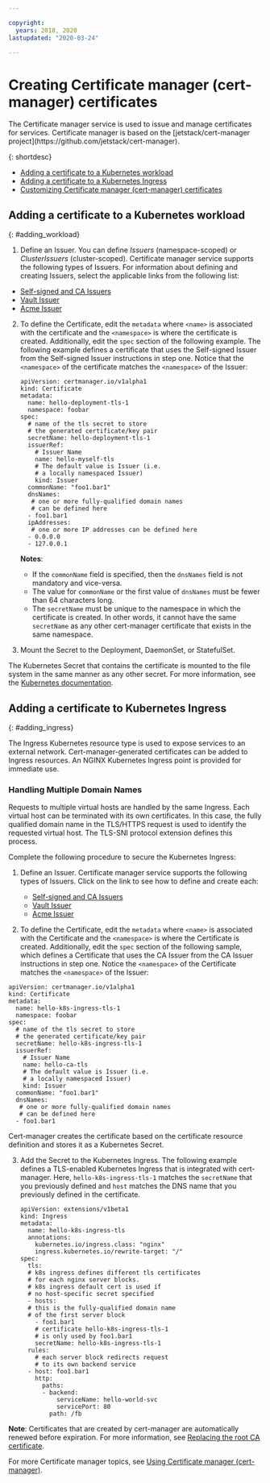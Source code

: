 ```yaml
---

copyright:
  years: 2018, 2020
lastupdated: "2020-03-24"

---
```


# Creating Certificate manager (cert-manager) certificates

<!--Gus created an issue to test #898-->The Certificate manager service is used to issue and manage certificates for services. Certificate manager is based on the [jetstack/cert-manager project](https://github.com/jetstack/cert-manager).
{: shortdesc}

* [Adding a certificate to a Kubernetes workload](#adding_workload)
* [Adding a certificate to a Kubernetes Ingress](#adding_ingress)
* [Customizing Certificate manager (cert-manager) certificates](create_cert_advance.md)

## Adding a certificate to a Kubernetes workload
{: #adding_workload}

1. Define an Issuer. You can define _Issuers_ (namespace-scoped) or _ClusterIssuers_ (cluster-scoped). Certificate manager service supports the following types of Issuers. For information about defining and creating Issuers, select the applicable links from the following list:
  - [Self-signed and CA Issuers ](create_issuer.md)
  - [Vault Issuer](cert_vault.md)
  - [Acme Issuer](cert_acme.md)

2. To define the Certificate, edit the `metadata` where `<name>` is associated with the certificate and the `<namespace>` is where the certificate is created. Additionally, edit the `spec` section of the following example. The following example defines a certificate that uses the Self-signed Issuer from the Self-signed Issuer instructions in step one. Notice that the `<namespace>` of the certificate matches the `<namespace>` of the Issuer:

   ```
   apiVersion: certmanager.io/v1alpha1
   kind: Certificate
   metadata:
     name: hello-deployment-tls-1
     namespace: foobar
   spec:
     # name of the tls secret to store
     # the generated certificate/key pair
     secretName: hello-deployment-tls-1
     issuerRef:
       # Issuer Name
       name: hello-myself-tls
       # The default value is Issuer (i.e.
       # a locally namespaced Issuer)
       kind: Issuer
     commonName: "foo1.bar1"
     dnsNames:
      # one or more fully-qualified domain names
      # can be defined here
     - foo1.bar1
     ipAddresses:
      # one or more IP addresses can be defined here
     - 0.0.0.0
     - 127.0.0.1
   ```

   **Notes**:
   - If the `commonName` field is specified, then the `dnsNames` field is not mandatory and vice-versa.
   - The value for `commonName` or the first value of `dnsNames` must be fewer than 64 characters long.
   - The `secretName` must be unique to the namespace in which the certificate is created. In other words, it cannot have the same `secretName` as any other cert-manager certificate that exists in the same namespace.

3. Mount the Secret to the Deployment, DaemonSet, or StatefulSet.

  The Kubernetes Secret that contains the certificate is mounted to the file system in the same manner as any other secret. For more information, see the [Kubernetes documentation](https://kubernetes.io/docs/concepts/configuration/secret/#using-secrets-as-files-from-a-pod).

## Adding a certificate to Kubernetes Ingress  
{: #adding_ingress}

The Ingress Kubernetes resource type is used to expose services to an external network. Cert-manager-generated certificates can be added to Ingress resources. An NGINX Kubernetes Ingress point is provided for immediate use.

### Handling Multiple Domain Names

Requests to multiple virtual hosts are handled by the same Ingress. Each virtual host can be terminated with its own certificates. In this case, the fully qualified domain name in the TLS/HTTPS request is used to identify the requested virtual host. The TLS-SNI protocol extension defines this process.

Complete the following procedure to secure the Kubernetes Ingress:

1. Define an Issuer. Certificate manager service supports the following types of Issuers. Click on the link to see how to define and create each:
   - [Self-signed and CA Issuers ](create_issuer.md)
   - [Vault Issuer](cert_vault.md)
   - [Acme Issuer](cert_acme.md)

2. To define the Certificate, edit the `metadata` where `<name>` is associated with the Certificate and the `<namespace>` is where the Certificate is created. Additionally, edit the `spec` section of the following sample, which defines a Certificate that uses the CA Issuer from the CA Issuer instructions in step one. Notice the `<namespace>` of the Certificate matches the `<namespace>` of the Issuer:

  ```
  apiVersion: certmanager.io/v1alpha1
  kind: Certificate
  metadata:
    name: hello-k8s-ingress-tls-1
    namespace: foobar
  spec:
    # name of the tls secret to store
    # the generated certificate/key pair
    secretName: hello-k8s-ingress-tls-1
    issuerRef:
      # Issuer Name
      name: hello-ca-tls
      # The default value is Issuer (i.e.
      # a locally namespaced Issuer)
      kind: Issuer
    commonName: "foo1.bar1"
    dnsNames:
     # one or more fully-qualified domain names
     # can be defined here
    - foo1.bar1
  ```

  Cert-manager creates the certificate based on the certificate resource definition and stores it as a Kubernetes Secret.

3. Add the Secret to the Kubernetes Ingress. The following example defines a TLS-enabled Kubernetes Ingress that is integrated with cert-manager. Here, `hello-k8s-ingress-tls-1` matches the `secretName` that you previously defined and `host` matches the DNS name that you previously defined in the certificate.

   ```
   apiVersion: extensions/v1beta1
   kind: Ingress
   metadata:
     name: hello-k8s-ingress-tls
     annotations:
       kubernetes.io/ingress.class: "nginx"
       ingress.kubernetes.io/rewrite-target: "/"
   spec:
     tls:
     # k8s ingress defines different tls certificates
     # for each nginx server blocks.
     # k8s ingress default cert is used if
     # no host-specific secret specified
     - hosts:
     # this is the fully-qualified domain name
     # of the first server block
       - foo1.bar1
       # certificate hello-k8s-ingress-tls-1
       # is only used by foo1.bar1
       secretName: hello-k8s-ingress-tls-1
     rules:
       # each server block redirects request
       # to its own backend service
     - host: foo1.bar1
       http:
         paths:
         - backend:
             serviceName: hello-world-svc
             servicePort: 80
           path: /fb
   ```


**Note**: Certificates that are created by cert-manager are automatically renewed before expiration. For more information, see [Replacing the root CA certificate](cert_root_ca.md).

For more Certificate manager topics, see [Using Certificate manager (cert-manager)](cert_manager.md).
